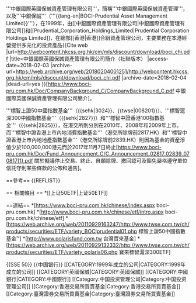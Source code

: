'''中銀國際英國保誠資產管理有限公司'''，簡稱'''中銀國際英國保誠資產管理'''，以及'''中銀保誠'''（'''{{lang-en|BOCI-Prudential Asset Management Limited}}'''），在1999年，由[[中銀國際資產管理有限公司|中銀國際資產管理有限公司]]和[[Prudential_Corporation_Holdings_Limited|Prudential Corporation Holdings Limited]]，在總部[[香港|香港]]合組資產管理公司，主要業務在本港經營提供多元化的投資產品<ref>{{Cite web |url=http://webcontent.hkcss.org.hk/cm/mls/discount/download/boci_chi.pdf |title=中銀國際英國保誠資產管理有限公司簡介（社聯版本） |access-date=2018-02-03 |archive-url=https://web.archive.org/web/20180204001251/http://webcontent.hkcss.org.hk/cm/mls/discount/download/boci_chi.pdf |archive-date=2018-02-04 |dead-url=yes }}</ref><REF>[https://www.boci-pru.com.hk/Doc/CompanyBackground_C/CompanyBackground_C.pdf 中銀國際英國保誠資產管理有限公司簡介]</REF>。

'''標智上證50中國指數基金'''（{{sehk|3024}}、{{twse|008201}}）、'''標智滬深300中國指數基金'''（{{sehk|2827}}）和'''標智中證香港100指數基金'''（{{sehk|2825}}），在港交所則分別在2010年、2008年和2009年上市。而'''標智中證香港上市內地消費指數基金'''（港交所除牌前2817.HK）和'''標智中證香港上市內地地產指數基金'''（港交所除牌前2839.HK）則因為基金的資産淨值少於100,000,000港元而於2017年11月7日終止<REF>[https://www.boci-pru.com.hk/Doc/Fund_Announcement_C/C_Announcement_02817_02839_070817(1).pdf 關於擬議停止交易、終止、自願除牌、撤回認可及豁免嚴格遵守單位信託守則某些條款的公佈和通告]</REF>。

==參考==
{{REFLIST}}

== 相關條目 ==
*[[上证50ETF|上证50ETF]]

==連結==
*[https://www.boci-pru.com.hk/chinese/index.aspx boci-pru.com.hk]
*[http://www.boci-pru.com.hk/chinese/etf/intro.aspx boci-pru.com.hk/chinese/etf]
*[https://web.archive.org/web/20110929163247/http://www.twse.com.tw/ch/products/securities/ETF/variety_BOCIprudential01.php 標智上證50中國指數基金™]
*[http://www.polarisfund.com.tw 台灣寶來基金]
*[https://web.archive.org/web/20110929132332/http://www.twse.com.tw/ch/products/securities/ETF/variety_polaris06.php 寶來標智滬深300ETF]

{{SSE 50}}
{{中国银行}}
[[CATEGORY:1999年成立的公司|CATEGORY:1999年成立的公司]]
[[CATEGORY:英國保誠|CATEGORY:英國保誠]]
[[CATEGORY:中國銀行|CATEGORY:中國銀行]]
[[Category:中国投资管理公司|Category:中国投资管理公司]]
[[Category:香港交易所買賣基金|Category:香港交易所買賣基金]]
[[Category:臺灣證券交易所買賣基金|Category:臺灣證券交易所買賣基金]]
